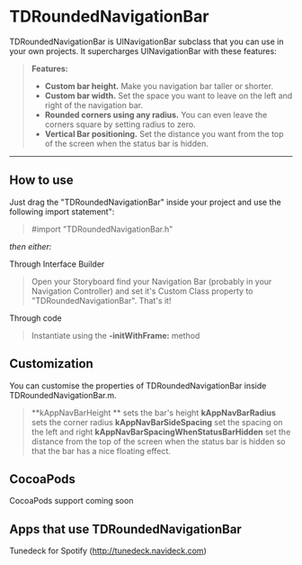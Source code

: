 TDRoundedNavigationBar
===================

TDRoundedNavigationBar is UINavigationBar subclass that you can use in your own projects. It supercharges UINavigationBar with these features:

> **Features:**
> - **Custom bar height.** Make you navigation bar taller or shorter.
> - **Custom bar width.** Set the space you want to leave on the left and right of the navigation bar.
> - **Rounded corners using any radius.** You can even leave the corners square by setting radius to zero.
> - **Vertical Bar positioning.** Set the distance you want from the top of the screen when the status bar is hidden.

----------


How to use
-------------
Just drag the "TDRoundedNavigationBar" inside your project and use the following import statement":
> \#import "TDRoundedNavigationBar.h"

*then either:*

Through Interface Builder
> Open your Storyboard find your Navigation Bar (probably in your Navigation Controller) and set it's Custom Class property to "TDRoundedNavigationBar". That's it!

Through code 
> Instantiate using the **-initWithFrame:** method

Customization
-------------
You can customise the properties of TDRoundedNavigationBar inside TDRoundedNavigationBar.m. 
> **kAppNavBarHeight ** sets the bar's height
> **kAppNavBarRadius** sets the corner radius
> **kAppNavBarSideSpacing** set the spacing on the left and right
> **kAppNavBarSpacingWhenStatusBarHidden** set the distance from the top of the screen when the status bar is hidden so that the bar has a nice floating effect.

CocoaPods
-------------
CocoaPods support coming soon

Apps that use TDRoundedNavigationBar
-------------
Tunedeck for Spotify (http://tunedeck.navideck.com)
